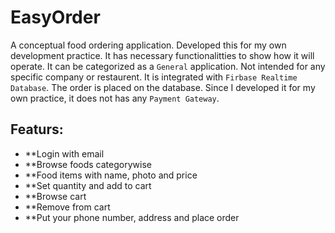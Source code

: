 # EasyOrder
A conceptual food ordering application. Developed this for my own development practice. It has necessary functionalitties to show how it will operate. It can be categorized as a `General` application. Not intended for any specific company or restaurent. It is integrated with `Firbase Realtime Database`. The order is placed on the database. Since I developed it for my own practice, it does not has any `Payment Gateway`.

## Featurs:
* **Login with email
* **Browse foods categorywise
* **Food items with name, photo and price
* **Set quantity and add to cart
* **Browse cart
* **Remove from cart
* **Put your phone number, address and place order
